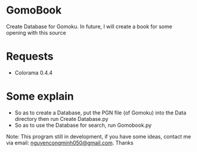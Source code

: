 # GomoBook
Create Database for Gomoku. In future, I will create a book for some opening with this source
# Requests
+ Colorama 0.4.4
# Some explain
- So as to create a Database, put the PGN file (of Gomoku) into the Data directory then run Create Database.py
- So as to use the Database for search, run Gomobook.py

Note: This program still in development, if you have some ideas, contact me via email: nguyencongminh050@gmail.com. Thanks                                     
